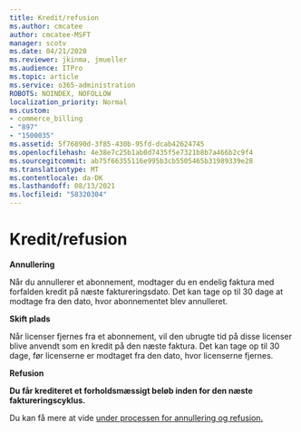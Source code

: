 ```yaml
---
title: Kredit/refusion
ms.author: cmcatee
author: cmcatee-MSFT
manager: scotv
ms.date: 04/21/2020
ms.reviewer: jkinma, jmueller
ms.audience: ITPro
ms.topic: article
ms.service: o365-administration
ROBOTS: NOINDEX, NOFOLLOW
localization_priority: Normal
ms.custom:
- commerce_billing
- "897"
- "1500035"
ms.assetid: 5f76890d-3f85-430b-95fd-dcab42624745
ms.openlocfilehash: 4e38e7c25b1ab0d7435f5e7321b8b7a466b2c9f4
ms.sourcegitcommit: ab75f66355116e995b3cb5505465b31989339e28
ms.translationtype: MT
ms.contentlocale: da-DK
ms.lasthandoff: 08/13/2021
ms.locfileid: "58320304"
---
```

# <a name="creditrefund"></a>Kredit/refusion

**Annullering**
  
Når du annullerer et abonnement, modtager du en endelig faktura med forfalden kredit på næste faktureringsdato. Det kan tage op til 30 dage at modtage fra den dato, hvor abonnementet blev annulleret.
  
**Skift plads**
  
Når licenser fjernes fra et abonnement, vil den ubrugte tid på disse licenser blive anvendt som en kredit på den næste faktura. Det kan tage op til 30 dage, før licenserne er modtaget fra den dato, hvor licenserne fjernes.

**Refusion**

**Du får krediteret et forholdsmæssigt beløb inden for den næste faktureringscyklus.**

Du kan få mere at vide [under processen for annullering og refusion.](https://docs.microsoft.com/microsoft-365/commerce/subscriptions/cancel-your-subscription) 
